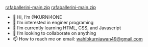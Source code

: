 [rafaballerini-main.zip](https://github.com/KURNI4ONE/KURNI4ONE/files/8241338/rafaballerini-main.zip)
[rafaballerini-main.zip](https://github.com/KURNI4ONE/KURNI4ONE/files/8241340/rafaballerini-main.zip)
- 👋 Hi, I’m @KURNI4ONE
- 👀 I’m interested in enginer programing
- 🌱 I’m currently learning HTML, CSS, and Javascript
- 💞️ I’m looking to collaborate on anything
- 📫 How to reach me on email: wahibkurniawan49@gmail.com

<!---
KURNI4ONE/KURNI4ONE is a ✨ special ✨ repository because its `README.md` (this file) appears on your GitHub profile.
You can click the Preview link to take a look at your changes.
--->

